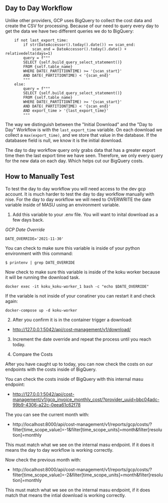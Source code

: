 ## Day to Day Workflow

Unlike other providers, GCP uses BigQuery to collect the cost data and create the CSV for processing. Because of our need to query every day to get the data we have two different queries we do to BigQuery:

```
    if not last_export_time:
        if str(DateAccessor().today().date()) == scan_end:
            scan_end = DateAccessor().today().date() + relativedelta(days=1)
        query = f"""
        SELECT {self.build_query_select_statement()}
        FROM {self.table_name}
        WHERE DATE(_PARTITIONTIME) >= '{scan_start}'
        AND DATE(_PARTITIONTIME) < '{scan_end}'
        """
    else:
        query = f"""
        SELECT {self.build_query_select_statement()}
        FROM {self.table_name}
        WHERE DATE(_PARTITIONTIME) >= '{scan_start}'
        AND DATE(_PARTITIONTIME) < '{scan_end}'
        AND export_time > '{last_export_time}'
        """
```

The way we distinguish between the "Initial Download" and the "Day to Day" Workflow is with the `last_export_time` variable. On each download we collect a `max(export_time)`, and we store that value in the database. If the databasee field is null, we know it is the initial download.

The day to day workflow query only grabs data that has a greater export time then the last export time we have seen. Therefore, we only every query for the new data on each day. Which helps cut our BigQuery costs.

## How to Manually Test

To test the day to day workflow you will need access to the dev gcp account. It is much harder to test the day to day workflow manually with nise. For the day to day workflow we will need to OVERWRITE the date variable inside of MASU using an environment variable.

<!-- TODO: Add a section about using a real gcp account for developing -->

1. Add this variable to your .env file. You will want to inital download as a few days back.

*GCP Date Override*
```
DATE_OVERRIDE='2021-11-30'
```

You can check to make sure this variable is inside of your python environment with this command:
```
$ printenv | grep DATE_OVERRIDE
```

Now check to make sure this variable is inside of the koku worker because it will be running the download task.
```
docker exec -it koku_koku-worker_1 bash -c "echo $DATE_OVERRIDE"
```

If the variable is not inside of your conatiner you can restart it and check again:
```
docker-compose up -d koku-worker
```

2. After you confirm it is in the container trigger a download:
- http://127.0.0.1:5042/api/cost-management/v1/download/

<!-- Add example of the logs when download finishes.  -->

3. Increment the date override and repeat the process until you reach today.

4. Compare the Costs

After you have caught up to today, you can now check the costs on our endpoints with the costs inside of BigQuery.

You can check the costs inside of BigQuery with this internal masu endpoint:
- http://127.0.0.1:5042/api/cost-management/v1/gcp_invoice_monthly_cost/?provider_uuid=bbc04adc-99b9-4306-a22c-0eea61c62f78

The you can see the current month with:
- http://localhost:8000/api/cost-management/v1/reports/gcp/costs/?filter[time_scope_value]=-1&filter[time_scope_units]=month&filter[resolution]=monthly

This must match what we see on the internal masu endpoint. If it does it means the day to day workflow is working correctly.

Now check the previous month with:
- http://localhost:8000/api/cost-management/v1/reports/gcp/costs/?filter[time_scope_value]=-2&filter[time_scope_units]=month&filter[resolution]=monthly

This must match what we see on the internal masu endpoint, if it does match that means the intial download is working correctly.

